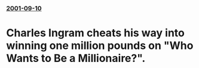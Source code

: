 ### [2001-09-10](/news/2001/09/10/index.md)

#  Charles Ingram cheats his way into winning one million pounds on "Who Wants to Be a Millionaire?".



